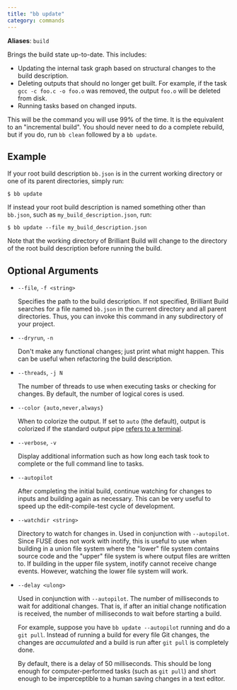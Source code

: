 ```yaml
---
title: "bb update"
category: commands
---
```


**Aliases**: `build`

Brings the build state up-to-date. This includes:

 * Updating the internal task graph based on structural changes to the build
   description.
 * Deleting outputs that should no longer get built. For example, if the task
   `gcc -c foo.c -o foo.o` was removed, the output `foo.o` will be deleted from
   disk.
 * Running tasks based on changed inputs.

This will be the command you will use 99% of the time. It is the equivalent to
an "incremental build". You should never need to do a complete rebuild, but if
you do, run `bb clean` followed by a `bb update`.

## Example

If your root build description `bb.json` is in the current working directory or
one of its parent directories, simply run:

    $ bb update

If instead your root build description is named something other than `bb.json`,
such as `my_build_description.json`, run:

    $ bb update --file my_build_description.json

Note that the working directory of Brilliant Build will change to the directory
of the root build description before running the build.

## Optional Arguments

 * `--file`, `-f <string>`
    
    Specifies the path to the build description. If not specified, Brilliant
    Build searches for a file named `bb.json` in the current directory and all
    parent directories. Thus, you can invoke this command in any subdirectory
    of your project.

 * `--dryrun`, `-n`

    Don't make any functional changes; just print what might happen. This can
    be useful when refactoring the build description.

 * `--threads`, `-j N`

    The number of threads to use when executing tasks or checking for changes.
    By default, the number of logical cores is used.

 * `--color {auto,never,always}`
 
    When to colorize the output. If set to `auto` (the default), output is
    colorized if the standard output pipe [refers to a terminal][isatty].

 * `--verbose`, `-v`
    
    Display additional information such as how long each task took to complete
    or the full command line to tasks.

 * `--autopilot`
 
    After completing the initial build, continue watching for changes to inputs
    and building again as necessary. This can be very useful to speed up the
    edit-compile-test cycle of development.

 * `--watchdir <string>`

    Directory to watch for changes in. Used in conjunction with `--autopilot`.
    Since FUSE does not work with inotify, this is useful to use when building
    in a union file system where the "lower" file system contains source code
    and the "upper" file system is where output files are written to. If
    building in the upper file system, inotify cannot receive change events.
    However, watching the lower file system will work.

 * `--delay <ulong>`

    Used in conjunction with `--autopilot`. The number of milliseconds to wait
    for additional changes. That is, if after an initial change notification is
    received, the number of milliseconds to wait before starting a build.

    For example, suppose you have `bb update --autopilot` running and do a `git
    pull`. Instead of running a build for every file Git changes, the changes
    are *accumulated* and a build is run after `git pull` is completely done.

    By default, there is a delay of 50 milliseconds. This should be long enough
    for computer-performed tasks (such as `git pull`) and short enough to be
    imperceptible to a human saving changes in a text editor.

[isatty]: http://linux.die.net/man/3/isatty

